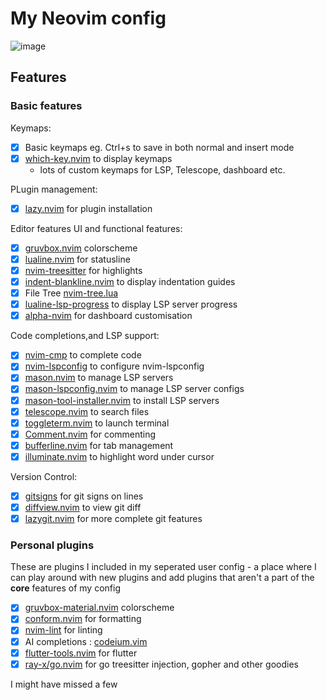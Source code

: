 # My Neovim config

![image](https://github.com/tallestlegacy/nvim/assets/71118951/3f7bfac7-8411-4482-8136-fcf13b716534)

## Features

### Basic features

Keymaps:

- [x] Basic keymaps eg. Ctrl+s to save in both normal and insert mode
- [x] [which-key.nvim](https://github.com/folke/which-key.nvim) to display keymaps
  - lots of custom keymaps for LSP, Telescope, dashboard etc.

PLugin management:

- [x] [lazy.nvim](https://github.com/folke/lazy.nvim) for plugin installation

Editor features UI and functional features:

- [x] [gruvbox.nvim](https://github.com/ellisonleao/gruvbox.nvim) colorscheme
- [x] [lualine.nvim](https://github.com/nvim-lualine/lualine.nvim) for statusline
- [x] [nvim-treesitter](https://github.com/nvim-treesitter/nvim-treesitter) for highlights
- [x] [indent-blankline.nvim](https://github.com/lukas-reineke/indent-blankline.nvim) to display indentation guides
- [x] File Tree [nvim-tree.lua](https://github.com/nvim-tree/nvim-tree.lua)
- [x] [lualine-lsp-progress](https://github.com/arkav/lualine-lsp-progress) to display LSP server progress
- [x] [alpha-nvim](https://github.com/goolord/alpha-nvim) for dashboard customisation

Code completions,and LSP support:

- [x] [nvim-cmp](https://github.com/hrsh7th/nvim-cmp) to complete code
- [x] [nvim-lspconfig](https://github.com/neovim/nvim-lspconfig) to configure nvim-lspconfig
- [x] [mason.nvim](https://github.com/williamboman/mason.nvim) to manage LSP servers
- [x] [mason-lspconfig.nvim](https://github.com/williamboman/mason-lspconfig.nvim) to manage LSP server configs
- [x] [mason-tool-installer.nvim](https://github.com/WhoIsSethDaniel/mason-tool-installer.nvim) to install LSP servers
- [x] [telescope.nvim](https://github.com/nvim-telescope/telescope.nvim) to search files
- [x] [toggleterm.nvim](https://github.com/akinsho/toggleterm.nvim) to launch terminal
- [x] [Comment.nvim](https://github.com/numToStr/Comment.nvim) for commenting
- [x] [bufferline.nvim](https://github.com/akinsho/bufferline.nvim) for tab management
- [x] [illuminate.nvim](https://github.com/RRethy/vim-illuminate) to highlight word under cursor

Version Control:

- [x] [gitsigns](https://github.com/lewis6991/gitsigns.nvim) for git signs on lines
- [x] [diffview.nvim](https://github.com/sindrets/diffview.nvim) to view git diff
- [x] [lazygit.nvim](https://github.com/kdheepak/lazygit.nvim) for more complete git features

### Personal plugins

These are plugins I included in my seperated user config - a place where I can play around with new plugins and add plugins that aren't a part of the **core** features of my config

- [x] [gruvbox-material.nvim](https://github.com/wittyjudge/gruvbox-material.nvim) colorscheme
- [x] [conform.nvim](https://github.com/stevearc/conform.nvim) for formatting
- [x] [nvim-lint](https://github.com/mfussenegger/nvim-lint) for linting
- [x] AI completions : [codeium.vim](https://github.com/Exafunction/codeium.vim)
- [x] [flutter-tools.nvim](https://github.com/akinsho/flutter-tools.nvim) for flutter
- [x] [ray-x/go.nvim](https://github.com/ray-x/go.nvim) for go treesitter injection, gopher and other goodies

I might have missed a few
